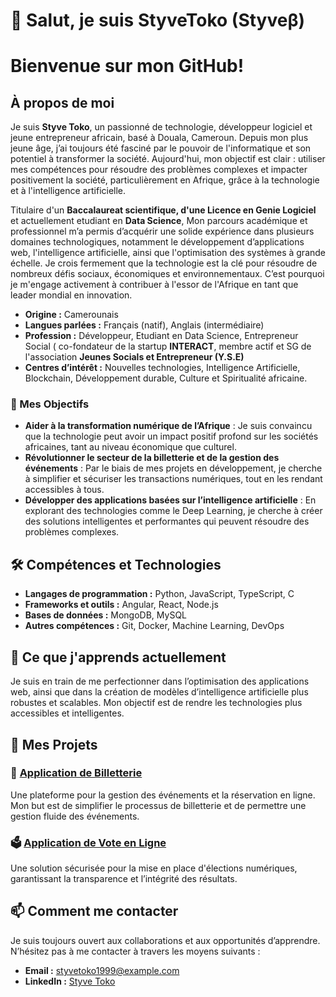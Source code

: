 # 👋 Salut, je suis **StyveToko (Styveβ)**    

#  Bienvenue sur mon GitHub!

## À propos de moi

Je suis **Styve Toko**, un passionné de technologie, développeur logiciel et jeune entrepreneur africain, basé à Douala, Cameroun. Depuis mon plus jeune âge, j’ai toujours été fasciné par le pouvoir de l'informatique et son potentiel à transformer la société. Aujourd'hui, mon objectif est clair : utiliser mes compétences pour résoudre des problèmes complexes et impacter positivement la société, particulièrement en Afrique, grâce à la technologie et à l'intelligence artificielle.

Titulaire d'un **Baccalaureat scientifique, d'une Licence en Genie Logiciel** et actuellement etudiant en **Data Science**,  Mon parcours académique et professionnel m’a permis d’acquérir une solide expérience dans plusieurs domaines technologiques, notamment le développement d’applications web, l'intelligence artificielle, ainsi que l'optimisation des systèmes à grande échelle. Je crois fermement que la technologie est la clé pour résoudre de nombreux défis sociaux, économiques et environnementaux. C’est pourquoi je m'engage activement à contribuer à l'essor de l'Afrique en tant que leader mondial en innovation.

- **Origine :** Camerounais
- **Langues parlées :** Français (natif), Anglais (intermédiaire)
- **Profession :** Développeur, Etudiant en Data Science, Entrepreneur Social ( co-fondateur de la startup **INTERACT**, membre actif et SG de l'association **Jeunes Socials et Entrepreneur (Y.S.E)**
- **Centres d’intérêt :** Nouvelles technologies, Intelligence Artificielle, Blockchain, Développement durable, Culture et Spiritualité africaine.

### 🚀 Mes Objectifs
- **Aider à la transformation numérique de l’Afrique** : Je suis convaincu que la technologie peut avoir un impact positif profond sur les sociétés africaines, tant au niveau économique que culturel.
- **Révolutionner le secteur de la billetterie et de la gestion des événements** : Par le biais de mes projets en développement, je cherche à simplifier et sécuriser les transactions numériques, tout en les rendant accessibles à tous.
- **Développer des applications basées sur l’intelligence artificielle** : En explorant des technologies comme le Deep Learning, je cherche à créer des solutions intelligentes et performantes qui peuvent résoudre des problèmes complexes.

## 🛠️ Compétences et Technologies
- **Langages de programmation :** Python, JavaScript, TypeScript, C
- **Frameworks et outils :** Angular, React, Node.js
- **Bases de données :** MongoDB, MySQL
- **Autres compétences :** Git, Docker, Machine Learning, DevOps

## 🌱 Ce que j'apprends actuellement
Je suis en train de me perfectionner dans l’optimisation des applications web, ainsi que dans la création de modèles d’intelligence artificielle plus robustes et scalables. Mon objectif est de rendre les technologies plus accessibles et intelligentes.

## 🚀 Mes Projets
### 🎫 [Application de Billetterie](https://github.com/styvetoko/application-billetterie)
Une plateforme pour la gestion des événements et la réservation en ligne. Mon but est de simplifier le processus de billetterie et de permettre une gestion fluide des événements.

### 🗳️ [Application de Vote en Ligne](https://github.com/styvetoko/application-vote)
Une solution sécurisée pour la mise en place d'élections numériques, garantissant la transparence et l’intégrité des résultats.

## 📫 Comment me contacter
Je suis toujours ouvert aux collaborations et aux opportunités d’apprendre. N’hésitez pas à me contacter à travers les moyens suivants :
- **Email :** styvetoko1999@example.com
- **LinkedIn :** [Styve Toko](https://linkedin.com/in/styvetoko)

